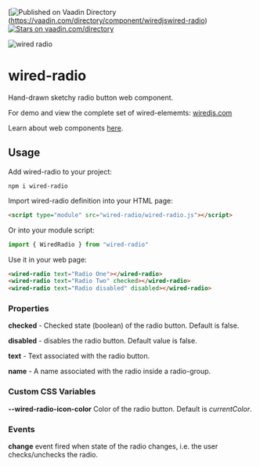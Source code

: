 [![Published on Vaadin  Directory](https://img.shields.io/badge/Vaadin%20Directory-published-00b4f0.svg)(https://vaadin.com/directory/component/wiredjswired-radio)
[![Stars on vaadin.com/directory](https://img.shields.io/vaadin-directory/star/wiredjswired-radio.svg)](https://vaadin.com/directory/component/wiredjswired-radio)

![wired radio](https://wiredjs.github.io/wired-elements/images/radio.png)

# wired-radio
Hand-drawn sketchy radio button web component.

For demo and view the complete set of wired-elememts: [wiredjs.com](http://wiredjs.com/)

Learn about web components [here](https://www.webcomponents.org/introduction).

## Usage

Add wired-radio to your project:
```
npm i wired-radio
```
Import wired-radio definition into your HTML page:
```html
<script type="module" src="wired-radio/wired-radio.js"></script>
```
Or into your module script:
```javascript
import { WiredRadio } from "wired-radio"
```

Use it in your web page:
```html
<wired-radio text="Radio One"></wired-radio>
<wired-radio text="Radio Two" checked></wired-radio>
<wired-radio text="Radio disabled" disabled></wired-radio>
```

### Properties

**checked** - Checked state (boolean) of the radio button. Default is false.

**disabled** - disables the radio button. Default value is false. 

**text** - Text associated with the radio button.

**name** - A name associated with the radio inside a radio-group.

### Custom CSS Variables

**--wired-radio-icon-color** Color of the radio button. Default is *currentColor*.

### Events
**change** event fired when state of the radio changes, i.e. the user checks/unchecks the radio.

